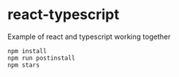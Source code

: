 # react-typescript
Example of react and typescript working together

    npm install
    npm run postinstall
    npm stars
